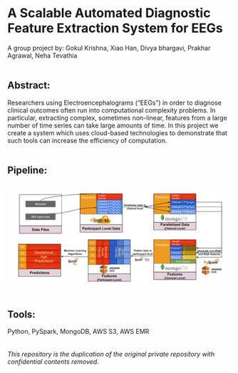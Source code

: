 # A Scalable Automated Diagnostic Feature Extraction System for EEGs
A group project by: Gokul Krishna, Xiao Han, Divya bhargavi, Prakhar Agrawal, Neha Tevathia  
<br>

## Abstract:

Researchers using Electroencephalograms (“EEGs”) in order to diagnose clinical outcomes often run into computational complexity problems. In particular, extracting complex, sometimes non-linear, features from a large number of time series can take large amounts of time. In this project we create a system which uses cloud-based technologies to demonstrate that such tools can increase the efficiency of computation.  
<br>
## Pipeline:  

![Pipeline](/img/pipeline.png)  
<br>
## Tools:
Python, PySpark, MongoDB, AWS S3, AWS EMR  
<br>
<br>
*This repository is the duplication of the original private repository with confidential contents removed.*
